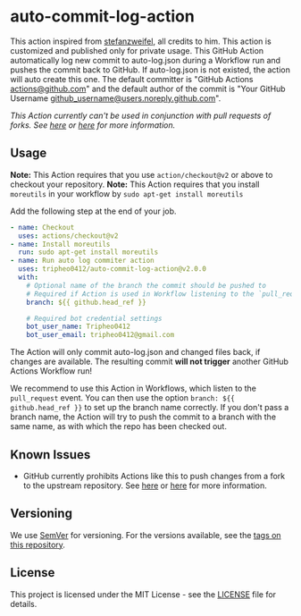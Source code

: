 # auto-commit-log-action
This action inspired from [stefanzweifel](https://github.com/stefanzweifel/git-auto-commit-action), all credits to him. This action is customized and published only for private usage.
This GitHub Action automatically log new commit to auto-log.json during a Workflow run and pushes the commit back to GitHub.
If auto-log.json is not existed, the action will auto create this one.
The default committer is "GitHub Actions <actions@github.com>" and the default author of the commit is "Your GitHub Username <github_username@users.noreply.github.com>".

*This Action currently can't be used in conjunction with pull requests of forks. See [here](https://github.com/tripheo0412/auto-commit-log-action/issues/25) or [here](https://github.community/t5/GitHub-Actions/Actions-not-working-correctly-for-forks/td-p/35545) for more information.*

## Usage

**Note:** This Action requires that you use `action/checkout@v2` or above to checkout your repository.
**Note:** This Action requires that you install `moreutils` in your workflow by ```sudo apt-get install moreutils```

Add the following step at the end of your job.

```yaml
- name: Checkout
  uses: actions/checkout@v2
- name: Install moreutils
  run: sudo apt-get install moreutils
- name: Run auto log commiter action  
  uses: tripheo0412/auto-commit-log-action@v2.0.0
  with:
    # Optional name of the branch the commit should be pushed to
    # Required if Action is used in Workflow listening to the `pull_request` event
    branch: ${{ github.head_ref }}

    # Required bot credential settings
    bot_user_name: Tripheo0412
    bot_user_email: tripheo0412@gmail.com
```

The Action will only commit auto-log.json and changed files back, if changes are available. The resulting commit **will not trigger** another GitHub Actions Workflow run!

We recommend to use this Action in Workflows, which listen to the `pull_request` event. You can then use the option `branch: ${{ github.head_ref }}` to set up the branch name correctly.
If you don't pass a branch name, the Action will try to push the commit to a branch with the same name, as with which the repo has been checked out.

## Known Issues

- GitHub currently prohibits Actions like this to push changes from a fork to the upstream repository. See [here](https://github.com/tripheo0412/auto-commit-log-action/issues/25) or [here](https://github.community/t5/GitHub-Actions/Actions-not-working-correctly-for-forks/td-p/35545) for more information.

## Versioning

We use [SemVer](http://semver.org/) for versioning. For the versions available, see the [tags on this repository](https://github.com/tripheo0412/auto-commit-log-action/tags).

## License

This project is licensed under the MIT License - see the [LICENSE](https://github.com/tripheo0412/auto-commit-log-action/blob/master/LICENSE) file for details.
